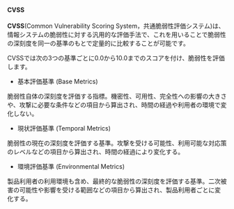 #### CVSS
**CVSS**(Common Vulnerability Scoring System，共通脆弱性評価システム)は、情報システムの脆弱性に対する汎用的な評価手法で、これを用いることで脆弱性の深刻度を同一の基準のもとで定量的に比較することが可能です。  
  
CVSSでは次の3つの基準ごとに0.0から10.0までのスコアを付け、脆弱性を評価します。

- 基本評価基準 (Base Metrics)

脆弱性自体の深刻度を評価する指標。機密性、可用性、完全性への影響の大きさや、攻撃に必要な条件などの項目から算出され、時間の経過や利用者の環境で変化しない。

- 現状評価基準 (Temporal Metrics)

脆弱性の現在の深刻度を評価する基準。攻撃を受ける可能性、利用可能な対応策のレベルなどの項目から算出され、時間の経過により変化する。

- 環境評価基準 (Environmental Metrics)

製品利用者の利用環境も含め、最終的な脆弱性の深刻度を評価する基準。二次被害の可能性や影響を受ける範囲などの項目から算出され、製品利用者ごとに変化する。

